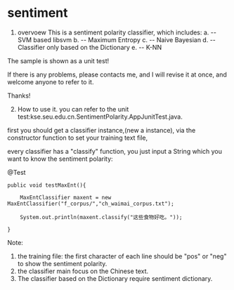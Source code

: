 # sentiment
1. overvoew
This is a sentiment polarity classifier, which includes:
  a. --SVM based libsvm
  b. -- Maximum Entropy
  c. -- Naive Bayesian
  d. -- Classifier only based on the Dictionary
  e. -- K-NN

The sample is shown as a unit test!

If there is any problems, please contacts me, and I will revise it at once, and welcome anyone to refer to it.

Thanks!

2. How to use it.
you can refer to the unit test:kse.seu.edu.cn.SentimentPolarity.AppJunitTest.java.

first you should get a classifier instance,(new a instance), via the constructor function to set your training text file, 

every classifier has a "classify" function, you just input a String which you want to know the sentiment polarity:

  @Test
  
	public void testMaxEnt(){
	
		MaxEntClassifier maxent = new MaxEntClassifier("f_corpus/","ch_waimai_corpus.txt");
		
		System.out.println(maxent.classify("这些食物好吃。"));
		
	}


Note: 
1. the training file: the first character of each line should be "pos" or "neg" to show the sentiment polarity.
2. the classifier main focus on the Chinese text.
3. The classifier based on the Dictionary require sentiment dictionary.
